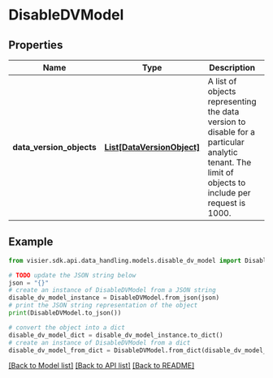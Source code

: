 # DisableDVModel


## Properties

Name | Type | Description | Notes
------------ | ------------- | ------------- | -------------
**data_version_objects** | [**List[DataVersionObject]**](DataVersionObject.md) | A list of objects representing the data version to disable for a particular analytic tenant.  The limit of objects to include per request is 1000. | [optional] 

## Example

```python
from visier.sdk.api.data_handling.models.disable_dv_model import DisableDVModel

# TODO update the JSON string below
json = "{}"
# create an instance of DisableDVModel from a JSON string
disable_dv_model_instance = DisableDVModel.from_json(json)
# print the JSON string representation of the object
print(DisableDVModel.to_json())

# convert the object into a dict
disable_dv_model_dict = disable_dv_model_instance.to_dict()
# create an instance of DisableDVModel from a dict
disable_dv_model_from_dict = DisableDVModel.from_dict(disable_dv_model_dict)
```
[[Back to Model list]](../README.md#documentation-for-models) [[Back to API list]](../README.md#documentation-for-api-endpoints) [[Back to README]](../README.md)


